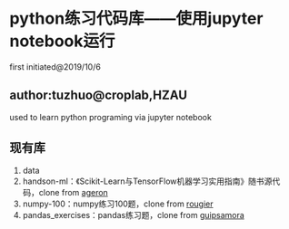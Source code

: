 # python练习代码库——使用jupyter notebook运行

first initiated@2019/10/6

## author:tuzhuo@croplab,HZAU

used to learn python programing via jupyter notebook

## 现有库

1. data
2. handson-ml：《Scikit-Learn与TensorFlow机器学习实用指南》随书源代码，clone from [ageron](https://github.com/ageron/handson-ml)
3. numpy-100：numpy练习100题，clone from [rougier](https://github.com/rougier/numpy-100)
4. pandas_exercises：pandas练习题，clone from [guipsamora](https://github.com/guipsamora/pandas_exercises)